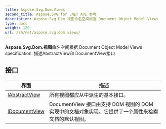 ```yaml
---
title: Aspose.Svg.Dom.Views
second_title: Aspose.SVG for .NET API 参考
description: Aspose.Svg.Dom.视图命名空间根据 Document Object Model Views specification. 描述AbstractView和 DocumentView接口
type: docs
weight: 120
url: /zh/net/aspose.svg.dom.views/
---
```

**Aspose.Svg.Dom.视图**命名空间根据 Document Object Model Views specification. 描述AbstractView和 DocumentView接口

## 接口

| 界面 | 描述 |
| --- | --- |
| [IAbstractView](./iabstractview/) | 所有视图都应从中派生的基本接口。 |
| [IDocumentView](./idocumentview/) | DocumentView 接口由支持 DOM 视图的 DOM 实现中的文档对象实现。它提供了一个属性来检索文档的默认视图。 |


